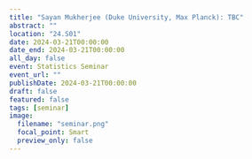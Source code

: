 ```yaml
---
title: "Sayan Mukherjee (Duke University, Max Planck): TBC"
abstract: ""
location: "24.S01"
date: 2024-03-21T00:00:00
date_end: 2024-03-21T00:00:00
all_day: false
event: Statistics Seminar
event_url: ""
publishDate: 2024-03-21T00:00:00
draft: false
featured: false
tags: [seminar]
image:
  filename: "seminar.png"
  focal_point: Smart
  preview_only: false
---
```

